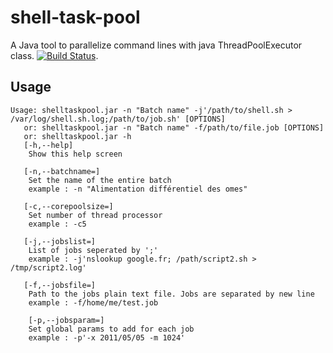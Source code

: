 # shell-task-pool

A Java tool to parallelize command lines with java ThreadPoolExecutor class. [![Build Status](https://secure.travis-ci.org/fenicks/shell-task-pool.png?branch=master)](http://travis-ci.org/fenicks/shell-task-pool).

## Usage

	Usage: shelltaskpool.jar -n "Batch name" -j'/path/to/shell.sh > /var/log/shell.sh.log;/path/to/job.sh' [OPTIONS]
	   or: shelltaskpool.jar -n "Batch name" -f/path/to/file.job [OPTIONS]
	   or: shelltaskpool.jar -h
	   [-h,--help]
	   	Show this help screen
	
	   [-n,--batchname=]
	   	Set the name of the entire batch
	   	example : -n "Alimentation différentiel des omes"
	
	   [-c,--corepoolsize=]
	   	Set number of thread processor
	   	example : -c5
	
	   [-j,--jobslist=]
	   	List of jobs seperated by ';'
	   	example : -j'nslookup google.fr; /path/script2.sh > /tmp/script2.log'
	
	   [-f,--jobsfile=]
	   	Path to the jobs plain text file. Jobs are separated by new line
	   	example : -f/home/me/test.job
	
	    [-p,--jobsparam=]
	   	Set global params to add for each job
	   	example : -p'-x 2011/05/05 -m 1024'
